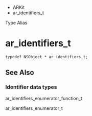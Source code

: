 

- ARKit
-  ar_identifiers_t 

Type Alias

# ar_identifiers_t

``` source
typedef NSObject * ar_identifiers_t;
```

## See Also

### Identifier data types

ar_identifiers_enumerator_function_t

ar_identifiers_enumerator_t

